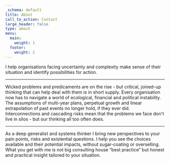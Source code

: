 ```yaml
---
_schema: default
title: About
call_to_action: Contact
large_header: false
type: about
menu:
  main:
    weight: 1
  footer:
    weight: 2
---
```

I help organisations facing uncertainty and complexity make sense of their situation and identify possibilities for action.

---

Wicked problems and predicaments are on the rise - but critical, joined-up thinking that can help deal with them is in short supply. Every organisation now has to navigate a world of ecological, financial and political instability. The assumptions of multi-year plans, perpetual growth and linear extrapolation of past events no longer hold, if they ever did. Interconnections and cascading risks mean that the problems we face don't live in silos - but our thinking all too often does.

---

As a deep generalist and systems thinker I bring new perspectives to your pain points, risks and existential questions. I help you see the choices available and their potential impacts, without sugar-coating or overselling. What you get with me is not big consulting house “best practice” but honest and practical insight tailored to your situation.